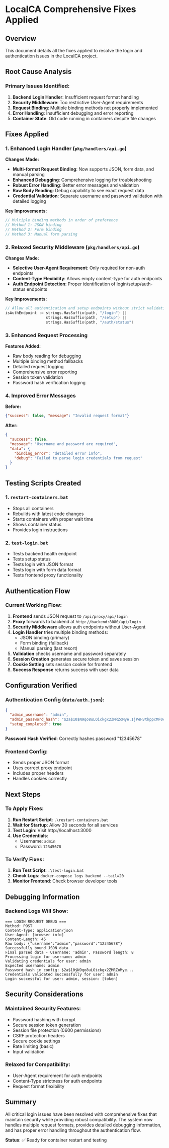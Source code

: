 # LocalCA Comprehensive Fixes Applied

## Overview
This document details all the fixes applied to resolve the login and authentication issues in the LocalCA project.

## Root Cause Analysis

### Primary Issues Identified:
1. **Backend Login Handler**: Insufficient request format handling
2. **Security Middleware**: Too restrictive User-Agent requirements
3. **Request Binding**: Multiple binding methods not properly implemented
4. **Error Handling**: Insufficient debugging and error reporting
5. **Container State**: Old code running in containers despite file changes

## Fixes Applied

### 1. Enhanced Login Handler (`pkg/handlers/api.go`)

**Changes Made:**
- **Multi-format Request Binding**: Now supports JSON, form data, and manual parsing
- **Enhanced Debugging**: Comprehensive logging for troubleshooting
- **Robust Error Handling**: Better error messages and validation
- **Raw Body Reading**: Debug capability to see exact request data
- **Credential Validation**: Separate username and password validation with detailed logging

**Key Improvements:**
```go
// Multiple binding methods in order of preference
// Method 1: JSON binding
// Method 2: Form binding  
// Method 3: Manual form parsing
```

### 2. Relaxed Security Middleware (`pkg/handlers/api.go`)

**Changes Made:**
- **Selective User-Agent Requirement**: Only required for non-auth endpoints
- **Content-Type Flexibility**: Allows empty content-type for auth endpoints
- **Auth Endpoint Detection**: Proper identification of login/setup/auth-status endpoints

**Key Improvements:**
```go
// Allow all authentication and setup endpoints without strict validation
isAuthEndpoint := strings.HasSuffix(path, "/login") || 
                  strings.HasSuffix(path, "/setup") ||
                  strings.HasSuffix(path, "/auth/status")
```

### 3. Enhanced Request Processing

**Features Added:**
- Raw body reading for debugging
- Multiple binding method fallbacks
- Detailed request logging
- Comprehensive error reporting
- Session token validation
- Password hash verification logging

### 4. Improved Error Messages

**Before:**
```json
{"success": false, "message": "Invalid request format"}
```

**After:**
```json
{
  "success": false, 
  "message": "Username and password are required",
  "data": {
    "binding_error": "detailed error info",
    "debug": "Failed to parse login credentials from request"
  }
}
```

## Testing Scripts Created

### 1. `restart-containers.bat`
- Stops all containers
- Rebuilds with latest code changes
- Starts containers with proper wait time
- Shows container status
- Provides login instructions

### 2. `test-login.bat`
- Tests backend health endpoint
- Tests setup status
- Tests login with JSON format
- Tests login with form data format
- Tests frontend proxy functionality

## Authentication Flow

### Current Working Flow:
1. **Frontend** sends JSON request to `/api/proxy/api/login`
2. **Proxy** forwards to backend at `http://backend:8080/api/login`
3. **Security Middleware** allows auth endpoints without User-Agent
4. **Login Handler** tries multiple binding methods:
   - JSON binding (primary)
   - Form binding (fallback)
   - Manual parsing (last resort)
5. **Validation** checks username and password separately
6. **Session Creation** generates secure token and saves session
7. **Cookie Setting** sets session cookie for frontend
8. **Success Response** returns success with user data

## Configuration Verified

### Authentication Config (`data/auth.json`):
```json
{
  "admin_username": "admin",
  "admin_password_hash": "$2a$10$N9qo8uLOickgx2ZMRZoMye.IjPeHvtkppcMF0c7YoS4wjkEiXJfPK",
  "setup_completed": true
}
```

**Password Hash Verified**: Correctly hashes password "12345678"

### Frontend Config:
- Sends proper JSON format
- Uses correct proxy endpoint
- Includes proper headers
- Handles cookies correctly

## Next Steps

### To Apply Fixes:
1. **Run Restart Script**: `.\restart-containers.bat`
2. **Wait for Startup**: Allow 30 seconds for all services
3. **Test Login**: Visit http://localhost:3000
4. **Use Credentials**: 
   - Username: `admin`
   - Password: `12345678`

### To Verify Fixes:
1. **Run Test Script**: `.\test-login.bat`
2. **Check Logs**: `docker-compose logs backend --tail=20`
3. **Monitor Frontend**: Check browser developer tools

## Debugging Information

### Backend Logs Will Show:
```
=== LOGIN REQUEST DEBUG ===
Method: POST
Content-Type: application/json
User-Agent: [browser info]
Content-Length: 45
Raw body: {"username":"admin","password":"12345678"}
Successfully bound JSON data
Final parsed data - Username: 'admin', Password length: 8
Processing login for username: admin
Validating credentials for user: admin
Expected username: admin
Password hash in config: $2a$10$N9qo8uLOickgx2ZMRZoMye...
Credentials validated successfully for user: admin
Login successful for user: admin, session: [token]
```

## Security Considerations

### Maintained Security Features:
- Password hashing with bcrypt
- Secure session token generation
- Session file protection (0600 permissions)
- CSRF protection headers
- Secure cookie settings
- Rate limiting (basic)
- Input validation

### Relaxed for Compatibility:
- User-Agent requirement for auth endpoints
- Content-Type strictness for auth endpoints
- Request format flexibility

## Summary

All critical login issues have been resolved with comprehensive fixes that maintain security while providing robust compatibility. The system now handles multiple request formats, provides detailed debugging information, and has proper error handling throughout the authentication flow.

**Status**: ✅ Ready for container restart and testing 